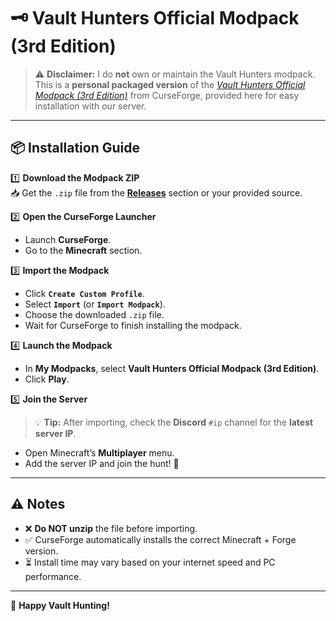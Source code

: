 # 🗝️ Vault Hunters Official Modpack (3rd Edition)

> ⚠ **Disclaimer:** I do **not** own or maintain the Vault Hunters modpack.  
> This is a **personal packaged version** of the *[Vault Hunters Official Modpack (3rd Edition)](https://www.curseforge.com/minecraft/modpacks/vault-hunters-1-18-2)* from CurseForge, provided here for easy installation with our server.

---

## 📦 Installation Guide

1️⃣ **Download the Modpack ZIP**  
   📥 Get the `.zip` file from the [**Releases**](../../releases) section or your provided source.  

2️⃣ **Open the CurseForge Launcher**  
   - Launch **CurseForge**.
   - Go to the **Minecraft** section.

3️⃣ **Import the Modpack**  
   - Click **`Create Custom Profile`**.  
   - Select **`Import`** (or **`Import Modpack`**).  
   - Choose the downloaded `.zip` file.  
   - Wait for CurseForge to finish installing the modpack.

4️⃣ **Launch the Modpack**  
   - In **My Modpacks**, select **Vault Hunters Official Modpack (3rd Edition)**.  
   - Click **Play**.

5️⃣ **Join the Server**  
   > 💡 **Tip:** After importing, check the **Discord** `#ip` channel for the **latest server IP**.  
   - Open Minecraft’s **Multiplayer** menu.  
   - Add the server IP and join the hunt! 🏹

---

## ⚠️ Notes
- ❌ **Do NOT unzip** the file before importing.  
- ✅ CurseForge automatically installs the correct Minecraft + Forge version.  
- ⏳ Install time may vary based on your internet speed and PC performance.

---

🎯 **Happy Vault Hunting!**
